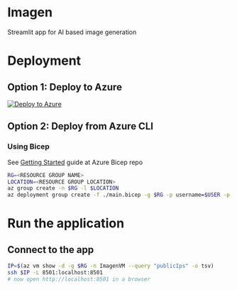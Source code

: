 # Imagen
Streamlit app for AI based image generation

# Deployment

## Option 1: Deploy to Azure
[![Deploy to Azure](https://aka.ms/deploytoazurebutton)](https://portal.azure.com/#create/Microsoft.Template/uri/https%3A%2F%2Fraw.githubusercontent.com%2Fgramhagen%2Fimagen%2Fmain%2Fdeployment%2Fmain.bicep)

## Option 2: Deploy from Azure CLI

### Using Bicep
See [Getting Started](https://github.com/Azure/bicep/tree/main#get-started-with-bicep) guide at Azure Bicep repo

```bash
RG=<RESOURCE GROUP NAME>
LOCATION=<RESOURCE GROUP LOCATION>
az group create -n $RG -l $LOCATION
az deployment group create -f ./main.bicep -g $RG -p username=$USER -p adminPasswordOrKey=$(cat ~/.ssh/id_rsa.pub)
```

# Run the application
## Connect to the app
```bash
IP=$(az vm show -d -g $RG -n ImagenVM --query "publicIps" -o tsv)
ssh $IP -L 8501:localhost:8501
# now open http://localhost:8501 in a browser
```
